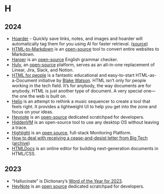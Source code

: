 # H

## 2024

- [Hoarder](https://hoarder.app) - Quickly save links, notes, and images and hoarder will automatically tag them for you using AI for faster retrieval. ([source](https://github.com/hoarder-app/hoarder))
- [HTML-to-Markdown](https://html-to-markdown.com) is an [open-source](https://github.com/JohannesKaufmann/html-to-markdown) tool to convert entire websites to Markdown.
- [Harper](https://writewithharper.com) is an [open-source](https://github.com/elijah-potter/harper) English grammar checker.
- [Huly](https://huly.io), an [open-source](https://github.com/hcengineering/platform) platform, serves as an all-in-one replacement of Linear, Jira, Slack, and Notion.
- [HTML for people](https://htmlforpeople.com) is a fantastic educational and easy-to-start HTML-as-a-Document initiative by [Blake Watson](https://blakewatson.com). HTML isn’t only for people working in the tech field. It’s for anybody, the way documents are for anybody. HTML is just another type of document. A very special one—the one the web is built on.
- [Helio](https://helio.fm) is an attempt to rethink a music sequencer to create a tool that feels right. It provides a lightweight UI to help you get into the zone and focus on your ideas.
- [Heynote](https://heynote.com) is an [open-source](https://github.com/heyman/heynote/) dedicated scratchpad for developers.
- [HiddenVM](https://github.com/aforensics/HiddenVM) is an open-source tool to use any desktop OS without leaving a trace.
- [Highlight](https://www.highlight.io) is an [open source](https://github.com/highlight/highlight/), full-stack Monitoring Platform.
- [How to deal with receiving a cease-and-desist letter from Big Tech](https://12challenges.substack.com/p/how-to-deal-with-receiving-a-cease) ([archive](https://archive.ph/sKodT))
- [HTMLDocs](https://htmldocs.com) is an online editor for building next-generation documents in HTML/CSS.

## 2023

- “Hallucinate” is Dictionary’s [Word of the Year for 2023](https://content.dictionary.com/word-of-the-year-2023/).
- [HeyNote](https://heynote.com) is an [open source](https://github.com/heyman/heynote) dedicated scratchpad for developers.